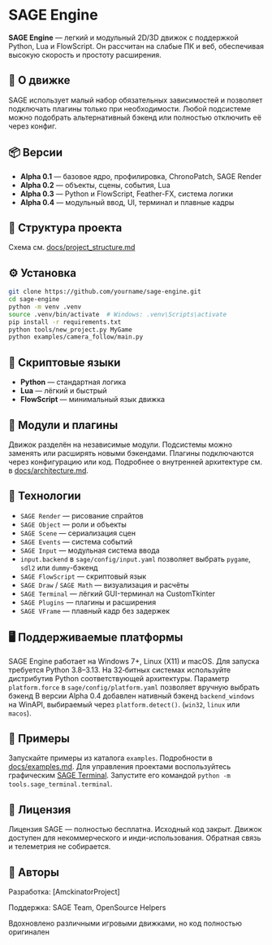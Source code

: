 # SAGE Engine

**SAGE Engine** — легкий и модульный 2D/3D движок c поддержкой Python, Lua и FlowScript. Он рассчитан на слабые ПК и веб, обеспечивая высокую скорость и простоту расширения.

## 🚀 О движке

SAGE использует малый набор обязательных зависимостей и позволяет подключать плагины только при необходимости. Любой подсистеме можно подобрать альтернативный бэкенд или полностью отключить её через конфиг.

## 📦 Версии

- **Alpha 0.1** — базовое ядро, профилировка, ChronoPatch, SAGE Render
- **Alpha 0.2** — объекты, сцены, события, Lua
- **Alpha 0.3** — Python и FlowScript, Feather-FX, система логики
- **Alpha 0.4** — модульный ввод, UI, терминал и плавные кадры

## 📁 Структура проекта

Схема см. [docs/project_structure.md](docs/project_structure.md)

## ⚙️ Установка

```bash
git clone https://github.com/yourname/sage-engine.git
cd sage-engine
python -m venv .venv
source .venv/bin/activate  # Windows: .venv\Scripts\activate
pip install -r requirements.txt
python tools/new_project.py MyGame
python examples/camera_follow/main.py
```

## 📜 Скриптовые языки

- **Python** — стандартная логика
- **Lua** — лёгкий и быстрый
- **FlowScript** — минимальный язык движка

## 🧩 Модули и плагины

Движок разделён на независимые модули. Подсистемы можно заменять или расширять новыми бэкендами. Плагины подключаются через конфигурацию или код.
Подробнее о внутренней архитектуре см. в [docs/architecture.md](docs/architecture.md).

## 🚀 Технологии

- `SAGE Render` — рисование спрайтов
- `SAGE Object` — роли и объекты
- `SAGE Scene` — сериализация сцен
- `SAGE Events` — система событий
- `SAGE Input` — модульная система ввода
- `input.backend` в `sage/config/input.yaml` позволяет выбрать `pygame`, `sdl2`
  или `dummy`-бэкенд
- `SAGE FlowScript` — скриптовый язык
- `SAGE Draw` / `SAGE Math` — визуализация и расчёты
 - `SAGE Terminal` — лёгкий GUI-терминал на CustomTkinter
- `SAGE Plugins` — плагины и расширения
- `SAGE VFrame` — плавный кадр без задержек

## 🖥 Поддерживаемые платформы

SAGE Engine работает на Windows 7+, Linux (X11) и macOS. Для запуска
требуется Python 3.8–3.13. На 32‑битных системах используйте дистрибутив
Python соответствующей архитектуры. Параметр ``platform.force`` в
``sage/config/platform.yaml`` позволяет вручную выбрать бэкенд
В версии Alpha 0.4 добавлен нативный бэкенд `backend_windows` на WinAPI, выбираемый через `platform.detect()`.
(``win32``, ``linux`` или ``macos``).

## 🧪 Примеры

Запускайте примеры из каталога `examples`. Подробности в [docs/examples.md](docs/examples.md).
Для управления проектами воспользуйтесь графическим [SAGE Terminal](docs/terminal.md).
Запустите его командой `python -m tools.sage_terminal.terminal`.

## 📜 Лицензия

Лицензия SAGE — полностью бесплатна. Исходный код закрыт. Движок доступен для некоммерческого и инди-использования. Обратная связь и телеметрия не собирается.

## 👤 Авторы

Разработка: [AmckinatorProject]

Поддержка: SAGE Team, OpenSource Helpers

Вдохновлено различными игровыми движками, но код полностью оригинален
